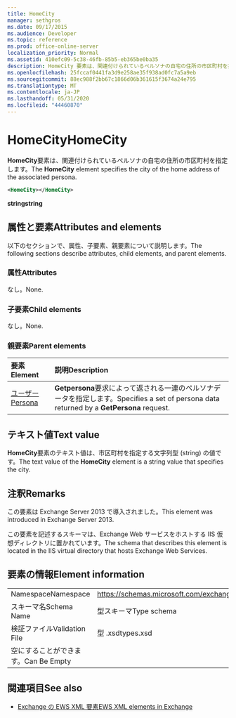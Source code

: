 ```yaml
---
title: HomeCity
manager: sethgros
ms.date: 09/17/2015
ms.audience: Developer
ms.topic: reference
ms.prod: office-online-server
localization_priority: Normal
ms.assetid: 410efc09-5c38-46fb-85b5-eb365be0ba35
description: HomeCity 要素は、関連付けられているペルソナの自宅の住所の市区町村を指定します。
ms.openlocfilehash: 25fccaf0441fa3d9e258ae35f938ad0fc7a5a9eb
ms.sourcegitcommit: 88ec988f2bb67c1866d06b361615f3674a24e795
ms.translationtype: MT
ms.contentlocale: ja-JP
ms.lasthandoff: 05/31/2020
ms.locfileid: "44460870"
---
```

# <a name="homecity"></a><span data-ttu-id="7e3d9-103">HomeCity</span><span class="sxs-lookup"><span data-stu-id="7e3d9-103">HomeCity</span></span>

<span data-ttu-id="7e3d9-104">**HomeCity**要素は、関連付けられているペルソナの自宅の住所の市区町村を指定します。</span><span class="sxs-lookup"><span data-stu-id="7e3d9-104">The **HomeCity** element specifies the city of the home address of the associated persona.</span></span> 
  
```XML
<HomeCity></HomeCity>
```

 <span data-ttu-id="7e3d9-105">**string**</span><span class="sxs-lookup"><span data-stu-id="7e3d9-105">**string**</span></span>
## <a name="attributes-and-elements"></a><span data-ttu-id="7e3d9-106">属性と要素</span><span class="sxs-lookup"><span data-stu-id="7e3d9-106">Attributes and elements</span></span>

<span data-ttu-id="7e3d9-107">以下のセクションで、属性、子要素、親要素について説明します。</span><span class="sxs-lookup"><span data-stu-id="7e3d9-107">The following sections describe attributes, child elements, and parent elements.</span></span>
  
### <a name="attributes"></a><span data-ttu-id="7e3d9-108">属性</span><span class="sxs-lookup"><span data-stu-id="7e3d9-108">Attributes</span></span>

<span data-ttu-id="7e3d9-109">なし。</span><span class="sxs-lookup"><span data-stu-id="7e3d9-109">None.</span></span>
  
### <a name="child-elements"></a><span data-ttu-id="7e3d9-110">子要素</span><span class="sxs-lookup"><span data-stu-id="7e3d9-110">Child elements</span></span>

<span data-ttu-id="7e3d9-111">なし。</span><span class="sxs-lookup"><span data-stu-id="7e3d9-111">None.</span></span>
  
### <a name="parent-elements"></a><span data-ttu-id="7e3d9-112">親要素</span><span class="sxs-lookup"><span data-stu-id="7e3d9-112">Parent elements</span></span>

|<span data-ttu-id="7e3d9-113">**要素**</span><span class="sxs-lookup"><span data-stu-id="7e3d9-113">**Element**</span></span>|<span data-ttu-id="7e3d9-114">**説明**</span><span class="sxs-lookup"><span data-stu-id="7e3d9-114">**Description**</span></span>|
|:-----|:-----|
|[<span data-ttu-id="7e3d9-115">ユーザー</span><span class="sxs-lookup"><span data-stu-id="7e3d9-115">Persona</span></span>](persona.md) <br/> |<span data-ttu-id="7e3d9-116">**Getpersona**要求によって返される一連のペルソナデータを指定します。</span><span class="sxs-lookup"><span data-stu-id="7e3d9-116">Specifies a set of persona data returned by a **GetPersona** request.</span></span>  <br/> |
   
## <a name="text-value"></a><span data-ttu-id="7e3d9-117">テキスト値</span><span class="sxs-lookup"><span data-stu-id="7e3d9-117">Text value</span></span>

<span data-ttu-id="7e3d9-118">**HomeCity**要素のテキスト値は、市区町村を指定する文字列型 (string) の値です。</span><span class="sxs-lookup"><span data-stu-id="7e3d9-118">The text value of the **HomeCity** element is a string value that specifies the city.</span></span> 
  
## <a name="remarks"></a><span data-ttu-id="7e3d9-119">注釈</span><span class="sxs-lookup"><span data-stu-id="7e3d9-119">Remarks</span></span>

<span data-ttu-id="7e3d9-120">この要素は Exchange Server 2013 で導入されました。</span><span class="sxs-lookup"><span data-stu-id="7e3d9-120">This element was introduced in Exchange Server 2013.</span></span>
  
<span data-ttu-id="7e3d9-121">この要素を記述するスキーマは、Exchange Web サービスをホストする IIS 仮想ディレクトリに置かれています。</span><span class="sxs-lookup"><span data-stu-id="7e3d9-121">The schema that describes this element is located in the IIS virtual directory that hosts Exchange Web Services.</span></span>
  
## <a name="element-information"></a><span data-ttu-id="7e3d9-122">要素の情報</span><span class="sxs-lookup"><span data-stu-id="7e3d9-122">Element information</span></span>

|||
|:-----|:-----|
|<span data-ttu-id="7e3d9-123">Namespace</span><span class="sxs-lookup"><span data-stu-id="7e3d9-123">Namespace</span></span>  <br/> |https://schemas.microsoft.com/exchange/services/2006/types  <br/> |
|<span data-ttu-id="7e3d9-124">スキーマ名</span><span class="sxs-lookup"><span data-stu-id="7e3d9-124">Schema Name</span></span>  <br/> |<span data-ttu-id="7e3d9-125">型スキーマ</span><span class="sxs-lookup"><span data-stu-id="7e3d9-125">Type schema</span></span>  <br/> |
|<span data-ttu-id="7e3d9-126">検証ファイル</span><span class="sxs-lookup"><span data-stu-id="7e3d9-126">Validation File</span></span>  <br/> |<span data-ttu-id="7e3d9-127">型 .xsd</span><span class="sxs-lookup"><span data-stu-id="7e3d9-127">types.xsd</span></span>  <br/> |
|<span data-ttu-id="7e3d9-128">空にすることができます。</span><span class="sxs-lookup"><span data-stu-id="7e3d9-128">Can Be Empty</span></span>  <br/> ||
   
## <a name="see-also"></a><span data-ttu-id="7e3d9-129">関連項目</span><span class="sxs-lookup"><span data-stu-id="7e3d9-129">See also</span></span>



- [<span data-ttu-id="7e3d9-130">Exchange の EWS XML 要素</span><span class="sxs-lookup"><span data-stu-id="7e3d9-130">EWS XML elements in Exchange</span></span>](ews-xml-elements-in-exchange.md)

